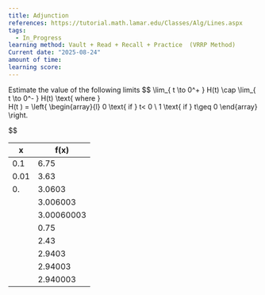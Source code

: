 ```yaml
---
title: Adjunction
references: https://tutorial.math.lamar.edu/Classes/Alg/Lines.aspx
tags:
  - In_Progress
learning method: Vault + Read + Recall + Practice  (VRRP Method)
Current date: "2025-08-24"
amount of time: 
learning score:
---
```

Estimate the value of the following limits 
$$
\lim_{ t \to 0^+ }    H(t)  \cap  \lim_{ t \to  0^- }  H(t)  \text{ where }   
H(t )  = \left\{ \begin{array}{l} 0 \text{  if } t< 0    \\
1  \text{ if } t\geq   0 
 \end{array}  \right. 

$$



| x    | f(x)       |
| ---- | ---------- |
| 0.1  | 6.75       |
| 0.01 | 3.63       |
| 0.   | 3.0603     |
|      | 3.006003   |
|      | 3.00060003 |
|      | 0.75       |
|      | 2.43       |
|      | 2.9403     |
|      | 2.94003    |
|      | 2.940003   |
